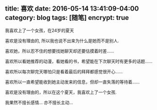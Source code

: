 title: 喜欢
date: 2016-05-14 13:41:09-04:00
category: blog
tags: [随笔]
encrypt: true
---

我喜欢上了一个女孩，在24岁的夏天

喜欢是没有理由的, 所以我也说不出来为什么是她而不是别人.

喜欢她，所以忍不住的想要找她聊天却还要估摸着时差……

喜欢所以看她推荐的动漫，看她看的书，希望能在下次聊天时有更多的话题……

喜欢所以每次聊完天哪怕只是看着最后的拜拜都感觉很开心……

喜欢所以一直希望能收到她主动发来的信息，但却一直失落的等待着……

喜欢是没有理由的，所以在这个夏天，我喜欢上了一个女孩.

我果然不擅长感情... 亦不擅长主动...
